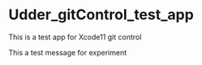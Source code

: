 # Udder_gitControl_test_app
This is a test app for Xcode11 git control


This a test message for experiment
